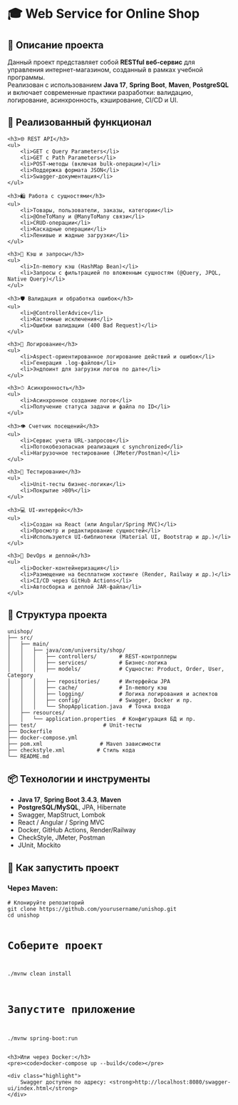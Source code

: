 
<h1>🎓 Web Service for Online Shop</h1>

<div class="section">
    <h2>📌 Описание проекта</h2>
    <p>Данный проект представляет собой <strong>RESTful веб-сервис</strong> для управления интернет-магазином, созданный в рамках учебной программы.<br>
        Реализован с использованием <strong>Java 17</strong>, <strong>Spring Boot</strong>, <strong>Maven</strong>, <strong>PostgreSQL</strong> и включает современные практики разработки: валидацию, логирование, асинхронность, кэширование, CI/CD и UI.</p>
</div>

<div class="section">
    <h2>🚀 Реализованный функционал</h2>

    <h3>🌐 REST API</h3>
    <ul>
        <li>GET с Query Parameters</li>
        <li>GET с Path Parameters</li>
        <li>POST-методы (включая bulk-операции)</li>
        <li>Поддержка формата JSON</li>
        <li>Swagger-документация</li>
    </ul>

    <h3>🛍 Работа с сущностями</h3>
    <ul>
        <li>Товары, пользователи, заказы, категории</li>
        <li>@OneToMany и @ManyToMany связи</li>
        <li>CRUD-операции</li>
        <li>Каскадные операции</li>
        <li>Ленивые и жадные загрузки</li>
    </ul>

    <h3>🧠 Кэш и запросы</h3>
    <ul>
        <li>In-memory кэш (HashMap Bean)</li>
        <li>Запросы с фильтрацией по вложенным сущностям (@Query, JPQL, Native Query)</li>
    </ul>

    <h3>🛡 Валидация и обработка ошибок</h3>
    <ul>
        <li>@ControllerAdvice</li>
        <li>Кастомные исключения</li>
        <li>Ошибки валидации (400 Bad Request)</li>
    </ul>

    <h3>🧾 Логирование</h3>
    <ul>
        <li>Aspect-ориентированное логирование действий и ошибок</li>
        <li>Генерация .log-файлов</li>
        <li>Эндпоинт для загрузки логов по дате</li>
    </ul>

    <h3>⏱ Асинхронность</h3>
    <ul>
        <li>Асинхронное создание логов</li>
        <li>Получение статуса задачи и файла по ID</li>
    </ul>

    <h3>👁 Счетчик посещений</h3>
    <ul>
        <li>Сервис учета URL-запросов</li>
        <li>Потокобезопасная реализация с synchronized</li>
        <li>Нагрузочное тестирование (JMeter/Postman)</li>
    </ul>

    <h3>🧪 Тестирование</h3>
    <ul>
        <li>Unit-тесты бизнес-логики</li>
        <li>Покрытие >80%</li>
    </ul>

    <h3>💻 UI-интерфейс</h3>
    <ul>
        <li>Создан на React (или Angular/Spring MVC)</li>
        <li>Просмотр и редактирование сущностей</li>
        <li>Используются UI-библиотеки (Material UI, Bootstrap и др.)</li>
    </ul>

    <h3>🐳 DevOps и деплой</h3>
    <ul>
        <li>Docker-контейнеризация</li>
        <li>Размещение на бесплатном хостинге (Render, Railway и др.)</li>
        <li>CI/CD через GitHub Actions</li>
        <li>Автосборка и деплой JAR-файла</li>
    </ul>
</div>

<div class="section">
    <h2>📂 Структура проекта</h2>
    <pre><code>unishop/
├── src/
│   ├── main/
│   │   ├── java/com/university/shop/
│   │   │   ├── controllers/       # REST-контроллеры
│   │   │   ├── services/          # Бизнес-логика
│   │   │   ├── models/            # Сущности: Product, Order, User, Category
│   │   │   ├── repositories/      # Интерфейсы JPA
│   │   │   ├── cache/             # In-memory кэш
│   │   │   ├── logging/           # Логика логирования и аспектов
│   │   │   ├── config/            # Swagger, Docker и пр.
│   │   │   └── ShopApplication.java  # Точка входа
│   ├── resources/
│   │   └── application.properties  # Конфигурация БД и пр.
├── test/                     # Unit-тесты
├── Dockerfile
├── docker-compose.yml
├── pom.xml                  # Maven зависимости
├── checkstyle.xml          # Стиль кода
└── README.md
</code></pre>
</div>

<div class="section">
    <h2>📦 Технологии и инструменты</h2>
    <ul>
        <li><strong>Java 17</strong>, <strong>Spring Boot 3.4.3</strong>, <strong>Maven</strong></li>
        <li><strong>PostgreSQL/MySQL</strong>, JPA, Hibernate</li>
        <li>Swagger, MapStruct, Lombok</li>
        <li>React / Angular / Spring MVC</li>
        <li>Docker, GitHub Actions, Render/Railway</li>
        <li>CheckStyle, JMeter, Postman</li>
        <li>JUnit, Mockito</li>
    </ul>
</div>

<div class="section">
    <h2>🏁 Как запустить проект</h2>
    <h3>Через Maven:</h3>
    <pre><code># Клонируйте репозиторий
git clone https://github.com/yourusername/unishop.git
cd unishop

# Соберите проект
./mvnw clean install

# Запустите приложение
./mvnw spring-boot:run</code></pre>

    <h3>Или через Docker:</h3>
    <pre><code>docker-compose up --build</code></pre>

    <div class="highlight">
        Swagger доступен по адресу: <strong>http://localhost:8080/swagger-ui/index.html</strong>
    </div>
</div>

</body>
</html>
